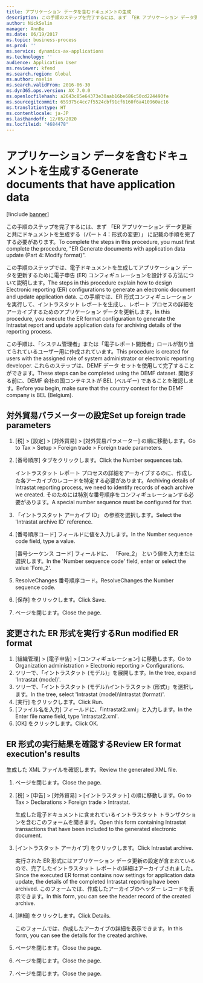 ```yaml
---
title: アプリケーション データを含むドキュメントの生成
description: この手順のステップを完了するには、まず 「ER アプリケーション データ更新と共にドキュメントを生成する（パート 4 - 形式の変更）」 に記載の手順を完了する必要があります。
author: NickSelin
manager: AnnBe
ms.date: 06/19/2017
ms.topic: business-process
ms.prod: ''
ms.service: dynamics-ax-applications
ms.technology: ''
audience: Application User
ms.reviewer: kfend
ms.search.region: Global
ms.author: nselin
ms.search.validFrom: 2016-06-30
ms.dyn365.ops.version: AX 7.0.0
ms.openlocfilehash: a2643c85e64373e30aab16be686c50cd224490fe
ms.sourcegitcommit: 659375c4cc7f5524cbf91cf6160f6a410960ac16
ms.translationtype: HT
ms.contentlocale: ja-JP
ms.lasthandoff: 12/05/2020
ms.locfileid: "4684478"
---
```

# <a name="generate-documents-that-have-application-data"></a><span data-ttu-id="3fe5d-103">アプリケーション データを含むドキュメントを生成する</span><span class="sxs-lookup"><span data-stu-id="3fe5d-103">Generate documents that have application data</span></span>

[!include [banner](../../includes/banner.md)]

<span data-ttu-id="3fe5d-104">この手順のステップを完了するには、まず 「ER アプリケーション データ更新と共にドキュメントを生成する（パート 4：形式の変更）」 に記載の手順を完了する必要があります。</span><span class="sxs-lookup"><span data-stu-id="3fe5d-104">To complete the steps in this procedure, you must first complete the procedure, "ER Generate documents with application data update (Part 4: Modify format)".</span></span>



<span data-ttu-id="3fe5d-105">この手順のステップでは、電子ドキュメントを生成してアプリケーション データを更新するために電子申告 (ER) コンフィギュレーションを設計する方法について説明します。</span><span class="sxs-lookup"><span data-stu-id="3fe5d-105">The steps in this procedure explain how to design Electronic reporting (ER) configurations to generate an electronic document and update application data.</span></span> <span data-ttu-id="3fe5d-106">この手順では、ER 形式コンフィギュレーションを実行して、イントラスタット レポートを生成し、レポート プロセスの詳細をアーカイブするためのアプリケーション データを更新します。</span><span class="sxs-lookup"><span data-stu-id="3fe5d-106">In this procedure, you execute the ER format configuration to generate the Intrastat report and update application data for archiving details of the reporting process.</span></span>



<span data-ttu-id="3fe5d-107">この手順は、「システム管理者」または「電子レポート開発者」ロールが割り当てられているユーザー用に作成されています。</span><span class="sxs-lookup"><span data-stu-id="3fe5d-107">This procedure is created for users with the assigned role of system administrator or electronic reporting developer.</span></span> <span data-ttu-id="3fe5d-108">これらのステップは、DEMF データ セットを使用して完了することができます。</span><span class="sxs-lookup"><span data-stu-id="3fe5d-108">These steps can be completed using the DEMF dataset.</span></span> <span data-ttu-id="3fe5d-109">開始する前に、DEMF 会社の国コンテキストが BEL (ベルギー) であることを確認します。</span><span class="sxs-lookup"><span data-stu-id="3fe5d-109">Before you begin, make sure that the country context for the DEMF company is BEL (Belgium).</span></span>


## <a name="set-up-foreign-trade-parameters"></a><span data-ttu-id="3fe5d-110">対外貿易パラメーターの設定</span><span class="sxs-lookup"><span data-stu-id="3fe5d-110">Set up foreign trade parameters</span></span>
1. <span data-ttu-id="3fe5d-111">[税] > [設定] > [対外貿易] > [対外貿易パラメーター] の順に移動します。</span><span class="sxs-lookup"><span data-stu-id="3fe5d-111">Go to Tax > Setup > Foreign trade > Foreign trade parameters.</span></span>
2. <span data-ttu-id="3fe5d-112">[番号順序] タブをクリックします。</span><span class="sxs-lookup"><span data-stu-id="3fe5d-112">Click the Number sequences tab.</span></span>

    <span data-ttu-id="3fe5d-113">イントラスタット レポート プロセスの詳細をアーカイブするのに、作成した各アーカイブのレコードを特定する必要があります。</span><span class="sxs-lookup"><span data-stu-id="3fe5d-113">Archiving details of Intrastat reporting process, we need to identify records of each archive we created.</span></span> <span data-ttu-id="3fe5d-114">そのためには特別な番号順序をコンフィギュレーションする必要があります。</span><span class="sxs-lookup"><span data-stu-id="3fe5d-114">A special number sequence must be configured for that.</span></span>  

3. <span data-ttu-id="3fe5d-115">「イントラスタット アーカイブ ID」 の参照を選択します。</span><span class="sxs-lookup"><span data-stu-id="3fe5d-115">Select the 'Intrastat archive ID' reference.</span></span>
4. <span data-ttu-id="3fe5d-116">[番号順序コード] フィールドに値を入力します。</span><span class="sxs-lookup"><span data-stu-id="3fe5d-116">In the Number sequence code field, type a value.</span></span>

    <span data-ttu-id="3fe5d-117">[番号シーケンス コード] フィールドに、 「Fore_2」 という値を入力または選択します。</span><span class="sxs-lookup"><span data-stu-id="3fe5d-117">In the 'Number sequence code' field, enter or select the value 'Fore_2'.</span></span>  

5. <span data-ttu-id="3fe5d-118">ResolveChanges 番号順序コード。</span><span class="sxs-lookup"><span data-stu-id="3fe5d-118">ResolveChanges the Number sequence code.</span></span>
6. <span data-ttu-id="3fe5d-119">[保存] をクリックします。</span><span class="sxs-lookup"><span data-stu-id="3fe5d-119">Click Save.</span></span>
7. <span data-ttu-id="3fe5d-120">ページを閉じます。</span><span class="sxs-lookup"><span data-stu-id="3fe5d-120">Close the page.</span></span>

## <a name="run-modified-er-format"></a><span data-ttu-id="3fe5d-121">変更された ER 形式を実行する</span><span class="sxs-lookup"><span data-stu-id="3fe5d-121">Run modified ER format</span></span>
1. <span data-ttu-id="3fe5d-122">[組織管理] > [電子申告] > [コンフィギュレーション] に移動します。</span><span class="sxs-lookup"><span data-stu-id="3fe5d-122">Go to Organization administration > Electronic reporting > Configurations.</span></span>
2. <span data-ttu-id="3fe5d-123">ツリーで、「イントラスタット (モデル)」を展開します。</span><span class="sxs-lookup"><span data-stu-id="3fe5d-123">In the tree, expand 'Intrastat (model)'.</span></span>
3. <span data-ttu-id="3fe5d-124">ツリーで、「イントラスタット (モデル)\イントラスタット (形式)」を選択します。</span><span class="sxs-lookup"><span data-stu-id="3fe5d-124">In the tree, select 'Intrastat (model)\Intrastat (format)'.</span></span>
4. <span data-ttu-id="3fe5d-125">[実行] をクリックします。</span><span class="sxs-lookup"><span data-stu-id="3fe5d-125">Click Run.</span></span>
5. <span data-ttu-id="3fe5d-126">[ファイル名を入力] フィールドに、「intrastat2.xml」と入力します。</span><span class="sxs-lookup"><span data-stu-id="3fe5d-126">In the Enter file name field, type 'intrastat2.xml'.</span></span>
6. <span data-ttu-id="3fe5d-127">[OK] をクリックします。</span><span class="sxs-lookup"><span data-stu-id="3fe5d-127">Click OK.</span></span>

## <a name="review-er-format-executions-results"></a><span data-ttu-id="3fe5d-128">ER 形式の実行結果を確認する</span><span class="sxs-lookup"><span data-stu-id="3fe5d-128">Review ER format execution's results</span></span>
<span data-ttu-id="3fe5d-129">生成した XML ファイルを確認します。</span><span class="sxs-lookup"><span data-stu-id="3fe5d-129">Review the generated XML file.</span></span>  
1. <span data-ttu-id="3fe5d-130">ページを閉じます。</span><span class="sxs-lookup"><span data-stu-id="3fe5d-130">Close the page.</span></span>
2. <span data-ttu-id="3fe5d-131">[税] > [申告] > [対外貿易] > [イントラスタット] の順に移動します。</span><span class="sxs-lookup"><span data-stu-id="3fe5d-131">Go to Tax > Declarations > Foreign trade > Intrastat.</span></span>

    <span data-ttu-id="3fe5d-132">生成した電子ドキュメントに含まれているイントラスタット トランザクションを含むこのフォームを開きます。</span><span class="sxs-lookup"><span data-stu-id="3fe5d-132">Open this form containing Intrastat transactions that have been included to the generated electronic document.</span></span>  

3. <span data-ttu-id="3fe5d-133">[イントラスタット アーカイブ] をクリックします。</span><span class="sxs-lookup"><span data-stu-id="3fe5d-133">Click Intrastat archive.</span></span>

    <span data-ttu-id="3fe5d-134">実行された ER 形式にはアプリケーション データ更新の設定が含まれているので、完了したイントラスタット レポートの詳細はアーカイブされました。</span><span class="sxs-lookup"><span data-stu-id="3fe5d-134">Since the executed ER format contains now settings for application data update, the details of the completed Intrastat reporting have been archived.</span></span> <span data-ttu-id="3fe5d-135">このフォームでは、作成したアーカイブのヘッダー レコードを表示できます。</span><span class="sxs-lookup"><span data-stu-id="3fe5d-135">In this form, you can see the header record of the created archive.</span></span>  

4. <span data-ttu-id="3fe5d-136">[詳細] をクリックします。</span><span class="sxs-lookup"><span data-stu-id="3fe5d-136">Click Details.</span></span>

    <span data-ttu-id="3fe5d-137">このフォームでは、作成したアーカイブの詳細を表示できます。</span><span class="sxs-lookup"><span data-stu-id="3fe5d-137">In this form, you can see the details for the created archive.</span></span>  

5. <span data-ttu-id="3fe5d-138">ページを閉じます。</span><span class="sxs-lookup"><span data-stu-id="3fe5d-138">Close the page.</span></span>
6. <span data-ttu-id="3fe5d-139">ページを閉じます。</span><span class="sxs-lookup"><span data-stu-id="3fe5d-139">Close the page.</span></span>
7. <span data-ttu-id="3fe5d-140">ページを閉じます。</span><span class="sxs-lookup"><span data-stu-id="3fe5d-140">Close the page.</span></span>

